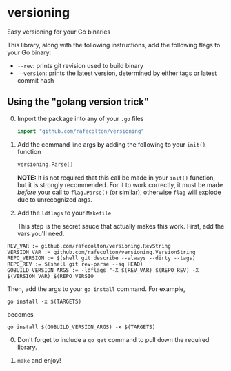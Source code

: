 versioning
==========

Easy versioning for your Go binaries

This library, along with the following instructions, add the following
flags to your Go binary:

* `--rev`: prints git revision used to build binary
* `--version`: prints the latest version, determined by either tags or
  latest commit hash


## Using the "golang version trick"

0. Import the package into any of your `.go` files
   
   ```go
   import "github.com/rafecolton/versioning"
   ```

0. Add the command line args by adding the following to your `init()` function

    ```go
    versioning.Parse()
    ```
    
    **NOTE:** It is not required that this call be made in your `init()` function,
    but it is strongly recommended.  For it to work correctly, it must be made
    *before* your call to `flag.Parse()` (or similar), otherwise `flag` will
    explode due to unrecognized args.
    
0. Add the `ldflags` to your `Makefile`

    This step is the secret sauce that actually makes this work.  First,
    add the vars you'll need.

  ```
  REV_VAR := github.com/rafecolton/versioning.RevString
  VERSION_VAR := github.com/rafecolton/versioning.VersionString
  REPO_VERSION := $(shell git describe --always --dirty --tags)
  REPO_REV := $(shell git rev-parse --sq HEAD)
  GOBUILD_VERSION_ARGS := -ldflags "-X $(REV_VAR) $(REPO_REV) -X $(VERSION_VAR) $(REPO_VERSIO
  ```

  Then, add the args to your `go install` command.  For example,
  
  `go install -x $(TARGETS)`
  
  becomes
  
  `go install $(GOBUILD_VERSION_ARGS) -x $(TARGETS)`
  
0. Don't forget to include a `go get` command to pull down the required
    library.  
    
0. `make` and enjoy!
